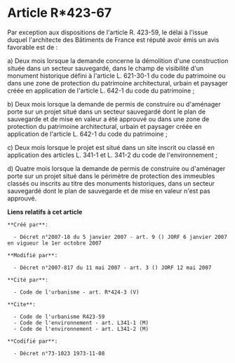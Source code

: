 # Article R*423-67

Par exception aux dispositions de l'article R. 423-59, le délai à l'issue duquel l'architecte des Bâtiments de France est
réputé avoir émis un avis favorable est de :

a) Deux mois lorsque la demande concerne la démolition d'une construction située dans un secteur sauvegardé, dans le champ de
visibilité d'un monument historique défini à l'article L. 621-30-1 du code du patrimoine ou dans une zone de protection du
patrimoine architectural, urbain et paysager créée en application de l'article L. 642-1 du code du patrimoine ;

b) Deux mois lorsque la demande de permis de construire ou d'aménager porte sur un projet situé dans un secteur sauvegardé
dont le plan de sauvegarde et de mise en valeur a été approuvé ou dans une zone de protection du patrimoine architectural,
urbain et paysager créée en application de l'article L. 642-1 du code du patrimoine ;

c) Deux mois lorsque le projet est situé dans un site inscrit ou classé en application des articles L. 341-1 et L. 341-2 du
code de l'environnement ;

d) Quatre mois lorsque la demande de permis de construire ou d'aménager porte sur un projet situé dans le périmètre de
protection des immeubles classés ou inscrits au titre des monuments historiques, dans un secteur sauvegardé dont le plan de
sauvegarde et de mise en valeur n'est pas approuvé.

**Liens relatifs à cet article**

	**Créé par**:

	  - Décret n°2007-18 du 5 janvier 2007 - art. 9 () JORF 6 janvier 2007 en vigueur le 1er octobre 2007

	**Modifié par**:

	  - Décret n°2007-817 du 11 mai 2007 - art. 3 () JORF 12 mai 2007

	**Cité par**:

	  - Code de l'urbanisme - art. R*424-3 (V)

	**Cite**:

	  - Code de l'urbanisme R423-59
	  - Code de l'environnement - art. L341-1 (M)
	  - Code de l'environnement - art. L341-2 (M)

	**Codifié par**:

	  - Décret n°73-1023 1973-11-08
